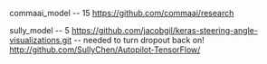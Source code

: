 
commaai_model -- 15
https://github.com/commaai/research


sully_model -- 5 
https://github.com/jacobgil/keras-steering-angle-visualizations.git
  -- needed to turn dropout back on!
http://github.com/SullyChen/Autopilot-TensorFlow/

